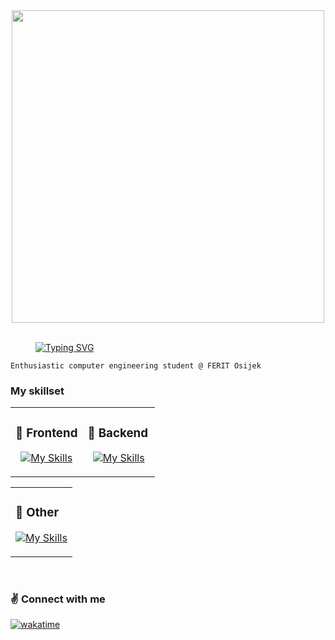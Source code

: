 
<div align="center">
<img src="https://steamuserimages-a.akamaihd.net/ugc/446238782551007626/C229EF34B6B62AE2087EBDB3159F67E8E6442F06/?imw=5000&imh=5000&ima=fit&impolicy=Letterbox&imcolor=%23000000&letterbox=false" align="center" style="width: 500"/>
  
 
</div>

<br/>
 <div align ="left">
<dd><dd><dd><dd><dd><dd><dd><dd><dd>

<a href="https://git.io/typing-svg"><img src="https://readme-typing-svg.demolab.com?font=Fira+Code&pause=1&color=ffff&multiline=true&width=435&lines=Hello!+I'm+Ana." alt="Typing SVG"/></a>
 
  </dd></dd></dd></dd></dd></dd></dd></dd></dd>

</div>  
  



```
Enthusiastic computer engineering student @ FERIT Osijek
```

<h3>My skillset</h3>

<table align="center"><tr><td valign="top" width="50%">



  <h3>🌇 Frontend </h3>

<div align="center">  

  [![My Skills](https://skillicons.dev/icons?i=vue,javascript,scss,tailwind,vite&perline=3)](https://skillicons.dev)
  
</div>

</td><td valign="top" width="50%">



  <h3>🌆 Backend </h3>
<div align="center">  

  [![My Skills](https://skillicons.dev/icons?i=nodejs,express&perline=5)](https://skillicons.dev)
  
</div>

</td></tr></table>




 <table align="center"><tr><td valign="top" width="100%">
 


  <h3>🌳 Other </h3>
<div align="center">  

  [![My Skills](https://skillicons.dev/icons?i=python,figma,linux&perline=3)](https://skillicons.dev)
  
</div>

</td>

  </td></tr></table>



<br/>  

<h3>✌️ Connect with me  </h3>

<div align="left">

  [![wakatime](https://wakatime.com/badge/user/b1fe7a4c-068b-418f-9fa5-419b6600bb8e.svg)](https://wakatime.com/@b1fe7a4c-068b-418f-9fa5-419b6600bb8e)
  
</div>  





